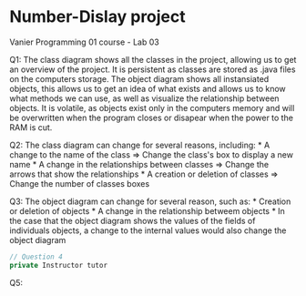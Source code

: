 # Number-Dislay project
Vanier Programming 01 course - Lab 03

Q1: The class diagram shows all the classes in the project, allowing us to get an overview of the project. It is persistent as classes are stored as .java files on the computers storage.
    The object diagram shows all instansiated objects, this allows us to get an idea of what exists and allows us to know what methods we can use, as well as visualize the relationship between objects. It is volatile, as objects exist only in the computers memory and will be overwritten when the program closes or disapear when the power to the RAM is cut.
    
Q2: The class diagram can change for several reasons, including:
        * A change to the name of the class                         => Change the class's box to display a new name
        * A change in the relationships between classes             => Change the arrows that show the relationships
        * A creation or deletion of classes                         => Change the number of classes boxes

Q3: The object diagram can change for several reason, such as:
        * Creation or deletion of objects
        * A change in the relationship betweem objects
        * In the case that the object diagram shows the values of the fields of individuals objects, a change to the internal values would also change the object diagram

``` java
// Question 4
private Instructor tutor
```

Q5: 
